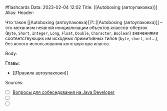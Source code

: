 #flashcards
Data: 2023-02-04 12:02
Title: [[Autoboxing (автоупаковка)]]
Alias:
Header:

Что такое [[Autoboxing (автоупаковка)]]?::[[Autoboxing (автоупаковка)]] – это механизм неявной инициализации объектов классов-оберток (`Byte`, `Short`, `Integer`, `Long`, `Float`, `Double`, `Character`, `Boolean`) значениями соответствующих им исходных примитивных типов (`byte`, `short`, `int`...), без явного использования конструктора класса.



Body:





Главы:
- [[Правила автоупаковки]]


Sources:
- [ ] [Вопросы для собеседования на Java Developer](https://github.com/enhorse/java-interview/blob/master/README.md#%D0%9E%D0%9E%D0%9F)
- [ ] []()
- [ ] []()
